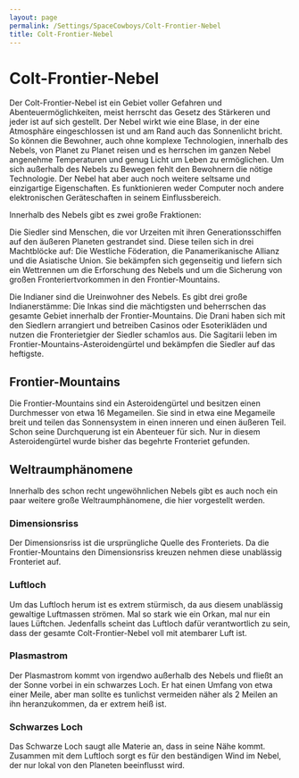 ```yaml
---
layout: page
permalink: /Settings/SpaceCowboys/Colt-Frontier-Nebel
title: Colt-Frontier-Nebel
---
```


# Colt-Frontier-Nebel

Der Colt-Frontier-Nebel ist ein Gebiet voller Gefahren und Abenteuermöglichkeiten, meist herrscht das Gesetz des Stärkeren und jeder ist auf sich gestellt. Der Nebel wirkt wie eine Blase, in der eine Atmosphäre eingeschlossen ist und am Rand auch das Sonnenlicht bricht. So können die Bewohner, auch ohne komplexe Technologien, innerhalb des Nebels, von Planet zu Planet reisen und es herrschen im ganzen Nebel angenehme Temperaturen und genug Licht um Leben zu ermöglichen. Um sich außerhalb des Nebels zu Bewegen fehlt den Bewohnern die nötige Technologie. Der Nebel hat aber auch noch weitere seltsame und einzigartige Eigenschaften. Es funktionieren weder Computer noch andere elektronischen Geräteschaften in seinem Einflussbereich.

Innerhalb des Nebels gibt es zwei große Fraktionen:

Die Siedler sind Menschen, die vor Urzeiten mit ihren Generationsschiffen auf den äußeren Planeten gestrandet sind. Diese teilen sich in drei Machtblöcke auf: Die Westliche Föderation, die Panamerikanische Allianz und die Asiatische Union. Sie bekämpfen sich gegenseitig und liefern sich ein Wettrennen um die Erforschung des Nebels und um die Sicherung von großen Fronteriertvorkommen in den Frontier-Mountains.

Die Indianer sind die Ureinwohner des Nebels. Es gibt drei große Indianerstämme: Die Inkas sind die mächtigsten und beherrschen das gesamte Gebiet innerhalb der Frontier-Mountains. Die Drani haben sich mit den Siedlern arrangiert und betreiben Casinos oder Esoterikläden und nutzen die Fronterietgier der Siedler schamlos aus. Die Sagitarii leben im Frontier-Mountains-Asteroidengürtel und bekämpfen die Siedler auf das heftigste.

## Frontier-Mountains

Die Frontier-Mountains sind ein Asteroidengürtel und besitzen einen Durchmesser von etwa 16 Megameilen. Sie sind in etwa eine Megameile breit und teilen das Sonnensystem in einen inneren und einen äußeren Teil. Schon seine Durchquerung ist ein Abenteuer für sich. Nur in diesem Asteroidengürtel wurde bisher das begehrte Fronteriet gefunden.

## Weltraumphänomene

Innerhalb des schon recht ungewöhnlichen Nebels gibt es auch noch ein paar weitere große Weltraumphänomene, die hier vorgestellt werden.

### Dimensionsriss

Der Dimensionsriss ist die ursprüngliche Quelle des Fronteriets. Da die Frontier-Mountains den Dimensionsriss kreuzen nehmen diese unablässig Fronteriet auf.

### Luftloch

Um das Luftloch herum ist es extrem stürmisch, da aus diesem unablässig gewaltige Luftmassen strömen. Mal so stark wie ein Orkan, mal nur ein laues Lüftchen. Jedenfalls scheint das Luftloch dafür verantwortlich zu sein, dass der gesamte Colt-Frontier-Nebel voll mit atembarer Luft ist.

### Plasmastrom

Der Plasmastrom kommt von irgendwo außerhalb des Nebels und fließt an der Sonne vorbei in ein schwarzes Loch. Er hat einen Umfang von etwa einer Meile, aber man sollte es tunlichst vermeiden näher als 2 Meilen an ihn heranzukommen, da er extrem heiß ist.

### Schwarzes Loch

Das Schwarze Loch saugt alle Materie an, dass in seine Nähe kommt. Zusammen mit dem Luftloch sorgt es für den beständigen Wind im Nebel, der nur lokal von den Planeten beeinflusst wird.

